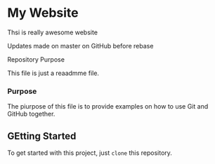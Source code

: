 # My Website

Thsi is really awesome website


Updates made on master on GitHub before rebase

 Repository Purpose

This file is just a reaadmme file.

### Purpose

The piurpose of this file is to provide examples
on how to use Git and GitHub together.

## GEtting Started

To get started with this project, just `clone` this repository.
